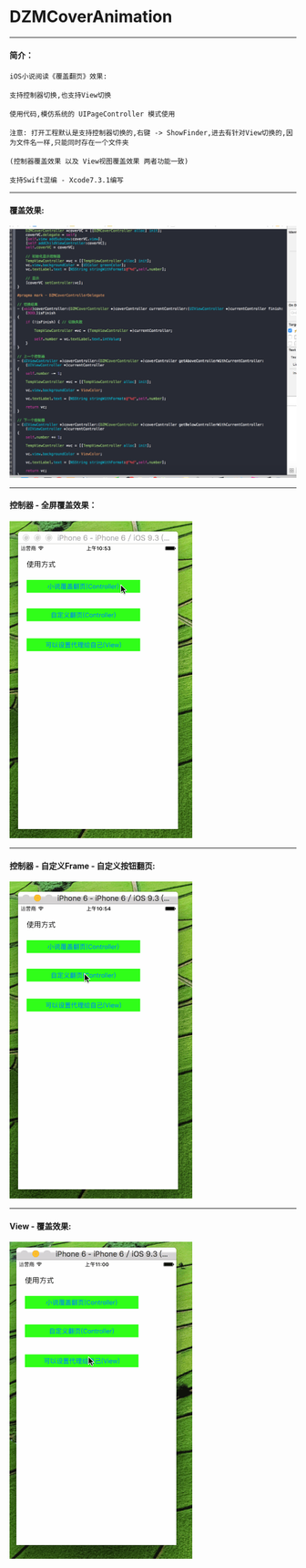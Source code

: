 # DZMCoverAnimation

***
#### 简介：

    iOS小说阅读《覆盖翻页》效果:
    
    支持控制器切换,也支持View切换
    
    使用代码,模仿系统的 UIPageController 模式使用
    
    注意: 打开工程默认是支持控制器切换的,右键 -> ShowFinder,进去有针对View切换的,因为文件名一样,只能同时存在一个文件夹

    (控制器覆盖效果 以及 View视图覆盖效果 两者功能一致)

    支持Swift混编 - Xcode7.3.1编写

***
#### 覆盖效果:
![CarouselView in action](icon0.png)

***
#### 控制器 - 全屏覆盖效果：
![CarouselView in action](icon1.gif)

***
#### 控制器 - 自定义Frame - 自定义按钮翻页:
![CarouselView in action](icon2.gif)

***
#### View - 覆盖效果:
![CarouselView in action](icon3.gif)
